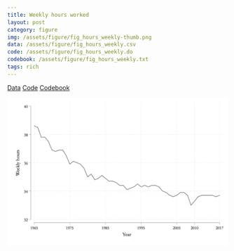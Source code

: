 ```yaml
---
title: Weekly hours worked
layout: post
category: figure
img: /assets/figure/fig_hours_weekly-thumb.png
data: /assets/figure/fig_hours_weekly.csv
code: /assets/figure/fig_hours_weekly.do
codebook: /assets/figure/fig_hours_weekly.txt
tags: rich
---
```


[Data](/assets/figure/fig_hours_weekly.csv) [Code](/assets/figure/fig_hours_weekly.do) [Codebook](/assets/figure/fig_hours_weekly.txt)

![Weekly hours worked](/assets/figure/fig_hours_weekly.png)

